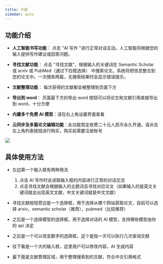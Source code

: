 ```yaml
---
title: 介绍
sidebar: auto
---
```


## 功能介绍

- **人工智能书写功能**： 点击 "AI 写作 "进行正常对话互动。人工智能将根据您的输入提供写作建议或回答问题。

- **寻找文献功能**： 点击 "寻找文献"，根据输入的关键词在 Semantic Scholar 或 arxiv 或 PubMed（通过下拉框选择） 中搜索论文。系统将把信息整合到您的论文中。一次搜索两篇，无搜索结果时会显示错误提示。
- **文献整理功能**： 每次获得的文献都会被整理到页面下方
- **导出到 word**： 页面最下方的导出 word 按钮可以将论文和文献引用直接导出到 word，十分方便
- **内置多个免费 AI 模型**：请在右上角设置界面查看

- **云同步及多篇论文编辑功能**：此功能暂定收费二十元人民币永久开通，请点击左上角列表按钮进行购买，购买前需要注册账号

![](https://file.liuweiqing.life/2024/02/558e11d675d6a07dedbcfdc5ab8d072f.png)

## 具体使用方法

- 左边第一个输入框有两种用法

  1. 点击 AI 写作时会读取输入框的内容进行正常的对话交流
  2. 点击寻找文献会根据输入的主题词去寻找对应论文（如果输入的是英文关键词就会出现英文文献，中文关键词就是中文文献）

- 寻找文献按钮旁边是一个选择框，用于选择从哪个网站获取论文，目前可以选择 arxiv，semantic scholar（推荐），pubmed（比较推荐）
- 之后是一个选择模型的选择框，用于选择对话的 AI 模型，支持哪些模型由你的 api 决定
- 之后是一个可以改变数字的选择框，这个是指一次可以执行几次查询文献
- 往下看是一个大的输入框，这里用户可以修改内容，AI 生成内容
- 最下面是文献管理区域，用于整理搜索到的文献，符合中文引用格式
